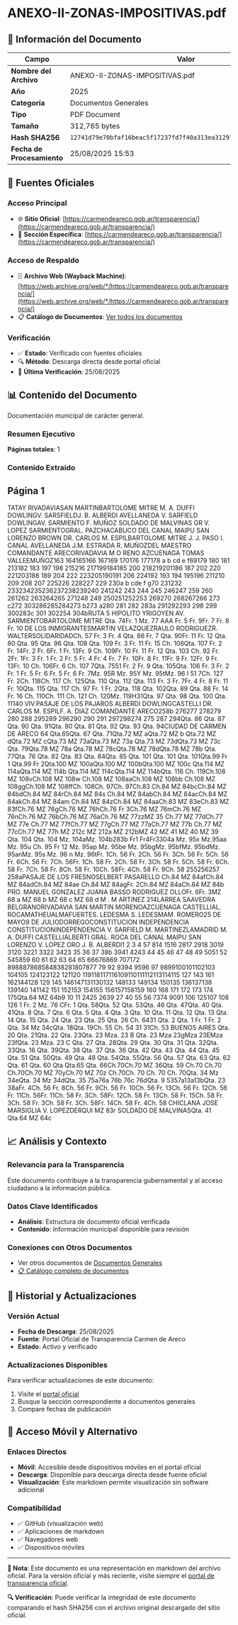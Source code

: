 # ANEXO-II-ZONAS-IMPOSITIVAS.pdf

## 📄 Información del Documento

| Campo | Valor |
|-------|--------|
| **Nombre del Archivo** | ANEXO-II-ZONAS-IMPOSITIVAS.pdf |
| **Año** | 2025 |
| **Categoría** | Documentos Generales |
| **Tipo** | PDF Document |
| **Tamaño** | 312,765 bytes |
| **Hash SHA256** | `12741d79e70bfaf16beac5f17237fd7f40a313ea312977485a57a9d555512813` |
| **Fecha de Procesamiento** | 25/08/2025 15:53 |

## 🔗 Fuentes Oficiales

### Acceso Principal
- 🌐 **Sitio Oficial**: [https://carmendeareco.gob.ar/transparencia/](https://carmendeareco.gob.ar/transparencia/)
- 📁 **Sección Específica**: [https://carmendeareco.gob.ar/transparencia/](https://carmendeareco.gob.ar/transparencia/)

### Acceso de Respaldo
- 🗄️ **Archivo Web (Wayback Machine)**: [https://web.archive.org/web/*/https://carmendeareco.gob.ar/transparencia/](https://web.archive.org/web/*/https://carmendeareco.gob.ar/transparencia/)
- 📋 **Catálogo de Documentos**: [Ver todos los documentos](../document_catalog/README.md)

### Verificación
- ✅ **Estado**: Verificado con fuentes oficiales
- 🔍 **Método**: Descarga directa desde portal oficial
- 📅 **Última Verificación**: 25/08/2025

## 📊 Contenido del Documento

Documentación municipal de carácter general.

### Resumen Ejecutivo

**Páginas totales**: 1

### Contenido Extraído

## Página 1

TATAY
RIVADAVIASAN MARTINBARTOLOME MITRE
M. A. DUFFI
DOWLINGV. SARSFIELDJ. B. ALBERDI
AVELLANEDA
V. SARFIELD
DOWLINGAV. SARMIENTO
F. MUÑOZ
SOLDADO DE MALVINAS
GR
V. LOPEZ
SARMIENTOGRAL. PAZCHACABUCO
DEL CANAL
MAIPU
SAN LORENZO
BROWN
DR. CARLOS M. ESPILBARTOLOME MITRE
J. J. PASO
I. CANAL
AVELLANEDA
J.M. ESTRADA
R. MUÑOZDEL MAESTRO
COMANDANTE ARECORIVADAVIA
M
O
RENO
AZCUENAGA
TOMAS VALLEEMUÑOZ163 164165166 167169 170176 177178
a b
cd
e f69179 180 181
213182 183
197 198
215216 217199184185
200
218219201186 187
202
220 221203188 189
204
222 223205190191
206
224192 193 194 195196
211210 209
208 207
225226 228227
229 230a b
cde
f g70
231232 233234235236237238239240
241242 243 244 245 246247
259
260
261262
263264265
271248 249
250251252253
269270
268267266
273
c272
303286285284273
b273
a280
281
282
283a
291292293
298 299 300283c
301 302254
304bRUTA 5
HIPOLITO YRIGOYEN
AV. SARMIENTOBARTOLOME MITRE
Qta. 74Fr. 1
Mz. 77 AAA
Fr. 5
Fr. 9Fr. 7 Fr. 8
Fr. 10
DE LOS INMIGRANTESMARTIN VELAZQUEZRAULO RODRIGUEZR. WALTERSOLIDARIDADCh. 57
Fr. 3 Fr. 4 Qta. 86
Fr. 7 Qta. 90Fr. 11 Fr. 12 Qta. 80
Qta. 95 Qta. 96
Qta. 108 Qta. 109
Fr. 3
Fr. 11
Fr. 15
Ch. 108Qta. 107
Fr. 2
Fr. 14Fr. 2
Fr. 6Fr. 1
Fr. 13Fr. 9
Ch. 109Fr. 10 Fr. 11 Fr. 12 Qta. 103
Ch. 92
Fr. 2Fr. 1Fr. 3 Fr. 1 Fr. 2
Fr. 5 Fr. 4 Fr. 4
Fr. 7
Fr. 10Fr. 8
Fr. 11Fr. 9
Fr. 12Fr. 9
Fr. 13Fr. 10
Ch. 106Fr. 6
Ch. 107
7Qta. 7551
Fr. 2 Fr. 9 Qta. 105Qta. 106
Fr. 3 Fr. 2 Fr. 1
Fr. 5 Fr. 6 Fr. 5 Fr. 6 Fr. 7Mz. 95R
Mz. 95Y
Mz. 95tMz. 96 I
51
7Ch. 127
Fr. 2Ch. 118Ch. 117
Ch. 125Qta. 110 Qta. 112 Qta. 113
Fr. 3
Fr. 7Fr. 4
Fr. 8
Fr. 11 Fr. 10Qta. 115
Qta. 117
Ch. 97
Fr. 1 Fr. 2Qta. 118
Qta. 102Qta. 89 Qta. 88
Fr. 14 Fr. 16
Ch. 110Ch. 111
Ch. 121 Ch. 120Mz. 119H31Qta. 97 Qta. 98
Qta. 100
Qta. 11140 VIV.PASAJE DE LOS PAJAROS
ALBERDI
DOWLINGCASTELLI
DR. CARLOS M. ESPILF. A. DIAZ
COMANDANTE ARECO258b
276277
278279
280
288
295289
296290
290
291
297298274
275
287
294Qta. 86 Qta. 87
Qta. 90 Qta. 91Qta. 80 Qta. 81
Qta. 92 Qta. 93 Qta. 94CIUDAD DE CARMEN DE ARECO
64 Qta.65Qta. 67
Qta. 71Qta.72
MZ aQta.72
MZ b
Qta.72
MZ dQta.72
MZ cQta.73
MZ 73aQta.73
MZ 73a
Qta.73
MZ 73dQta.73
MZ 73c
Qta. 79Qta.78
MZ 78a
Qta.78
MZ 78cQta.78
MZ 78dQta.78
MZ 78b
Qta. 77Qta. 76
Qta. 82 Qta. 83 Qta. 84Qta. 85
Qta. 101 Qta. 101
Qta. 101Qta.99 Fr 1
Qta.99 Fr 2Qta.100
MZ 100aQta.100
MZ 100bQta.100
MZ 100c
Qta.114
MZ 114aQta.114
MZ 114b
Qta.114
MZ 114cQta.114
MZ 114bQta. 116
Ch. 119Ch.108
MZ 108vCh.108
MZ 108w
Ch.108
MZ 108aaCh.108
MZ 108bb
Ch.108
MZ 108ggCh.108
MZ 108ffCh. 108Ch. 97Ch. 97Ch.83
Ch.84
MZ 84bcCh.84
MZ 84bdCh.84
MZ 84rCh.84
MZ 84s
Ch.84
MZ 84abCh.84
MZ 84acCh.84
MZ 84akCh.84
MZ 84am
Ch.84
MZ 84zCh.84
MZ 84aaCh.83
MZ 83eCh.83
MZ 83fCh.76
MZ 76gCh.76
MZ 76hCh.76
Fr 3Ch.76
MZ 76mCh.76
MZ 76nCh.76
MZ 76bCh.76
MZ 76aCh.76
MZ 77zzMZ 35
Ch.77
MZ 77dCh.77
MZ 77e
Ch.77
MZ 77fCh.77
MZ 77gCh.77
MZ 77aCh.77
MZ 77b
Ch.77
MZ 77cCh.77
MZ 77h
MZ 212c
MZ 212a
MZ 212bMZ 42 MZ 41 MZ 40 MZ 39
Qta. 104 Qta. 104
Mz. 104aMz. 104b283b
Fr1
Fr4Fr3304a
Mz. 95x
Mz.95aa
Mz. 95u
Ch. 95 Fr 12
Mz.
95ap
Mz.
95be
Mz.
95bgMz.
95bfMz.
95bdMz.
95anMz. 95s
Mz. 96 n
Mz. 96tFr. 1Ch. 56
Fr. 2Ch. 56
Fr. 3Ch. 56
Fr. 5Ch. 56
Fr. 6Ch. 56
Fr. 7Ch. 56Fr. 1Ch. 58
Fr. 2Ch. 58
Fr. 3Ch. 58
Fr. 5Ch. 58
Fr. 6Ch. 58
Fr. 7Ch. 58
Fr. 8Ch. 58
Fr. 10Ch. 58Fr. 4Ch. 58
Fr. 9Ch. 58
255256257 258aPASAJE DE LOS FRESNOSELBERT  PASARELLO
Ch.84
MZ 84afCh.84
MZ 84adCh.84
MZ 84ae
Ch.84
MZ 84agFr. 2Ch.84
MZ 84aCh.84
MZ 84b
PRO. MANUEL GONZALEZ
JUANA BASSO
RODRIGUEZ OLLOFr. 6Fr. 3MZ 68 a MZ 68 b
MZ 68 c MZ 68 d M
. M
ARTINEZ
214LARREA
SAAVEDRA
BELGRANORIVADAVIA
SAN MARTIN
MORENOAZCUENAGA
CASTELLIAL. ROCAMATHEUALMAFUERTES. LEDESMA
S. LEDESMAM. ROMERO25 DE MAYO9 DE JULIODORREGOCONSTITUCION
INDEPENDENCIA
CONSTITUCIONINDEPENDENCIA
V. SARFIELD
M. MARTINEZLAMADRID
M. A. DUFFI
CASTELLIALBERTI
GRAL. ROCA
DEL CANAL
MAIPU
SAN LORENZO
V. LOPEZ
ORO
J. B. ALBERDI1
2
3
4
57 814
1516
2817
2918
3019
3120
3221
3322
3423
35
36 37 38b 3941
4243
44
45
46
47
48
49
5051
52
545859
60
61
62
63
64
65
66676869
707172
898887868584838281807877
79
92
9394
9596 97 9899100101102103
104105
124123122 121120 119118117116109110111112113114115
127
143
161 162144128 129
145 146147131130132
148133
149134
150135 136137138 139140 141142
151 152153 154155 156157158159 160
168 171 172 173 174 175Qta.64 MZ 64b9 10 11
2425 2639
27
40
55 56
7374
9091
106
125107 108
126
1
Fr. 2  Mz. 76 CFr. 1
Qta. 58Qta. 52 Qta. 53Qta. 46 Qta. 47Qta. 40 Qta. 41Qta. 8 Qta. 7 Qta. 6 Qta. 5 Qta. 4 Qta. 3 Qta. 10 Qta. 11 Qta. 12 Qta. 13 Qta. 14 Qta. 15
Qta. 24 Qta. 23 Qta. 25 Qta. 26
Ch. 6431
Qta. 2 Qta. 1
Fr. 1
Fr. 2
Qta. 34
Mz 34cQta. 18Qta. 19Ch. 55 Ch. 54
31
31Ch. 53
BUENOS AIRES
Qta. 20 Qta. 21Qta. 22
Qta. 23Qta. 23
Mza. 23 B
Qta. 23
Mza
23gMza
 23EMza
23fQta. 23
Mza. 23 C
Qta. 27 Qta. 28Qta. 29 Qta. 30
Qta. 31 Qta. 32Qta. 33Qta. 16
Qta. 39Qta. 38 Qta. 37
Qta. 36
Qta. 42 Qta. 43 Qta. 44 Qta. 45
Qta. 51
Qta. 50Qta. 49 Qta. 48
Qta. 54Qta. 55Qta. 56
Qta. 57
Qta. 63 Qta. 62 Qta. 61 Qta. 60
Qta Qta.65
Qta. 66Ch.70Ch.70
MZ 36Qta. 59
Ch.70 Ch.70 Ch.70Ch.70
MZ 70yCh.70
MZ 70z
Ch.70Ch. 70
Ch. 70
Ch. 70Qta. 34
Mz 34eQta. 34
Mz 34dQta. 35
75a76a 76b
76c 76dQta. 9
5357a13a13bQta.
 23
38aFr. 4Ch. 56
Fr. 8Ch. 56
Fr. 9Ch. 56
Fr. 10Ch. 56
Fr. 13Ch. 56
Fr. 12Ch. 56
Fr. 11Ch. 56Fr. 11Ch. 58
Fr. 3Ch. 58Fr. 12Ch. 58
Fr. 13Ch. 58
Fr. 15Ch. 58
Fr. 3Ch. 58
Fr. 3Ch. 58
Fr. 3Ch. 58Fr. 14Ch. 58
Fr. 4Ch. 58
CHICLANA JOSE MARSIGLIA
V. LOPEZDERQUI
MZ 83r SOLDADO DE MALVINASQta. 41
Qta.64 MZ 64c



## 📈 Análisis y Contexto

### Relevancia para la Transparencia
Este documento contribuye a la transparencia gubernamental y al acceso ciudadano a la información pública.

### Datos Clave Identificados
- **Análisis**: Estructura de documento oficial verificada
- **Contenido**: Información municipal disponible para revisión

### Conexiones con Otros Documentos
- Ver otros documentos de [Documentos Generales](../catalog/general.md)
- [📋 Catálogo completo de documentos](../document_catalog/README.md)

## 🔄 Historial y Actualizaciones

### Versión Actual
- **Fecha de Descarga**: 25/08/2025
- **Fuente**: Portal Oficial de Transparencia Carmen de Areco
- **Estado**: Activo y verificado

### Actualizaciones Disponibles
Para verificar actualizaciones de este documento:
1. Visite el [portal oficial](https://carmendeareco.gob.ar/transparencia/)
2. Busque la sección correspondiente a documentos generales
3. Compare fechas de publicación

## 📱 Acceso Móvil y Alternativo

### Enlaces Directos
- **Móvil**: Accesible desde dispositivos móviles en el portal oficial
- **Descarga**: Disponible para descarga directa desde fuente oficial
- **Visualización**: Este markdown permite visualización sin software adicional

### Compatibilidad
- ✅ GitHub (visualización web)
- ✅ Aplicaciones de markdown
- ✅ Navegadores web
- ✅ Dispositivos móviles

---

**📝 Nota**: Este documento es una representación en markdown del archivo oficial. 
Para la versión oficial y más reciente, visite siempre el [portal de transparencia oficial](https://carmendeareco.gob.ar/transparencia/).

**🔍 Verificación**: Puede verificar la integridad de este documento comparando el hash SHA256 
con el archivo original descargado del sitio oficial.
